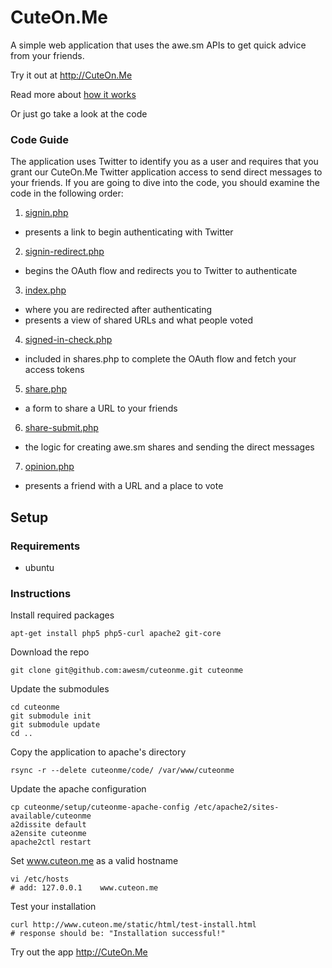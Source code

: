 # CuteOn.Me
A simple web application that uses the awe.sm APIs to get quick advice from your friends.  

Try it out at <http://CuteOn.Me>

Read more about [how it works](/awesm/cuteonme/blob/master/docs/how-it-works.md)

Or just go take a look at the code

### Code Guide

The application uses Twitter to identify you as a user and requires that you grant our CuteOn.Me Twitter application access to send direct messages to your friends. If you are going to dive into the code, you should examine the code in the following order:

1. [signin.php](/awesm/cuteonme/blob/master/code/signin.php)
 * presents a link to begin authenticating with Twitter
2. [signin-redirect.php](/awesm/cuteonme/blob/master/code/signin-redirect.php)
 * begins the OAuth flow and redirects you to Twitter to authenticate
3. [index.php](/awesm/cuteonme/blob/master/code/index.php)
 * where you are redirected after authenticating
 * presents a view of shared URLs and what people voted
4. [signed-in-check.php](/awesm/cuteonme/blob/master/code/signed-in-check.php)
 * included in shares.php to complete the OAuth flow and fetch your access tokens
5. [share.php](/awesm/cuteonme/blob/master/code/share.php)
 * a form to share a URL to your friends
6. [share-submit.php](/awesm/cuteonme/blob/master/code/share-submit.php)
 * the logic for creating awe.sm shares and sending the direct messages
7. [opinion.php](/awesm/cuteonme/blob/master/code/opinion.php)
 * presents a friend with a URL and a place to vote

## Setup

### Requirements
*  ubuntu

### Instructions

Install required packages

    apt-get install php5 php5-curl apache2 git-core

Download the repo

    git clone git@github.com:awesm/cuteonme.git cuteonme

Update the submodules

    cd cuteonme
    git submodule init
    git submodule update
    cd ..

Copy the application to apache's directory

    rsync -r --delete cuteonme/code/ /var/www/cuteonme

Update the apache configuration

    cp cuteonme/setup/cuteonme-apache-config /etc/apache2/sites-available/cuteonme
    a2dissite default
    a2ensite cuteonme
    apache2ctl restart

Set www.cuteon.me as a valid hostname

    vi /etc/hosts
    # add: 127.0.0.1    www.cuteon.me

Test your installation

    curl http://www.cuteon.me/static/html/test-install.html
    # response should be: "Installation successful!"

Try out the app <http://CuteOn.Me>
